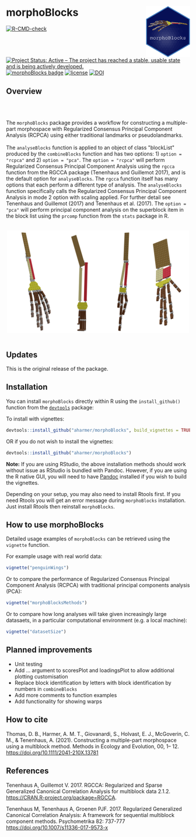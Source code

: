 
# morphoBlocks <img src='man/figures/logo.png' align="right" height="139" />

<!-- badges: start -->

[![R-CMD-check](https://github.com/aharmer/morphoBlocks/workflows/R-CMD-check/badge.svg)](https://github.com/aharmer/morphoBlocks/actions)
[![Project Status: Active – The project has reached a stable, usable state and is being actively developed.](https://www.repostatus.org/badges/latest/active.svg)](https://www.repostatus.org/#active)
[![morphoBlocks badge](https://img.shields.io/badge/morphoBlocks-ready%20to%20use-brightgreen)](https://github.com/aharmer/morphoBlocks)
[![license](https://img.shields.io/badge/license-GPL--3-blue.svg)](https://www.gnu.org/licenses/gpl-3.0.en.html)
[![DOI](https://zenodo.org/badge/395193301.svg)](https://zenodo.org/badge/latestdoi/395193301)
<!-- badges: end -->

Overview 
--------

<br /> 
<br /> 

The `morphoBlocks` package provides a workflow for constructing a multiple-part morphospace with Regularized Consensus Principal Component Analysis (RCPCA) using either traditional landmarks or pseudolandmarks.  
<br /> 
The `analyseBlocks` function is applied to an object of class "blockList" produced by the `combineBlocks` function and has two options: 1) `option = "rcpca"` and 2) `option = "pca"`. The `option = "rcpca"` will perform Regularized Consensus Principal Component Analysis using the `rgcca` function from the RGCCA package (Tenenhaus and Guillemot 2017), and is the default option for `analyseBlocks`. The `rgcca` function itself has many options that each perform a different type of analysis. The `analyseBlocks` function specifically calls the Regularized Consensus Principal Component Analysis in mode 2 option with scaling applied. For further detail see Tenenhaus and Guillemot (2017) and Tenenhaus et al. (2017). The `option = "pca"` will perform principal component analysis on the superblock item in the block list using the `prcomp` function from the `stats` package in R.

<br />  

<img src='man/figures/morphoBlocks_blockbones.png' width="500" style="display: block; margin: auto;" />

<br />  


Updates
-------

This is the original release of the package.


Installation
------------

You can install `morphoBlocks` directly within R using the `install_github()` function from the [`devtools`](https://cran.r-project.org/web/packages/devtools/index.html) package:

To install with vignettes:
``` r
devtools::install_github("aharmer/morphoBlocks", build_vignettes = TRUE, dependencies = TRUE)
```

OR if you do not wish to install the vignettes:
``` r
devtools::install_github("aharmer/morphoBlocks")
```

**Note:** If you are using RStudio, the above installation methods should work without issue as RStudio is bundled with Pandoc. However, if you are using the R native GUI, you will need to have [Pandoc](https://pandoc.org/) installed if you wish to build the vignettes.

Depending on your setup, you may also need to install Rtools first. If you need Rtools you will get an error message during `morphoBlocks` installation. Just install Rtools then reinstall `morphoBlocks`.


How to use morphoBlocks
---------------------

Detailed usage examples of `morphoBlocks` can be retrieved using the `vignette` function.

For example usage with real world data:

``` r
vignette("penguinWings")
```

Or to compare the performance of Regularized Consensus Principal Component Analysis (RCPCA) with traditional principal components analysis (PCA):

``` r
vignette("morphoBlocksMethods")
```

Or to compare how long analyses will take given increasingly large datasaets, in a particular computational environment (e.g. a local machine):

```r
vignette("datasetSize")
```


Planned improvements
---------------------

* Unit testing
* Add ... argument to scoresPlot and loadingsPlot to allow additional plotting customisation
*	Replace block identification by letters with block identification by numbers in `combineBlocks`
*	Add more comments to function examples
*	Add functionality for showing warps


How to cite
---------------------
Thomas, D. B., Harmer, A. M. T., Giovanardi, S., Holvast, E. J., McGoverin, C. M., & Tenenhaus, A. (2021). Constructing a multiple-part morphospace using a multiblock method. Methods in Ecology and Evolution, 00, 1– 12. https://doi.org/10.1111/2041-210X.13781

References
----------

Tenenhaus A, Guillemot V. 2017. RGCCA: Regularized and Sparse Generalized Canonical Correlation Analysis for multiblock data 2.1.2. https://CRAN.R-project.org/package=RGCCA. 

Tenenhaus M, Tenenhaus A, Groenen PJF. 2017. Regularized Generalized Canonical Correlation Analysis: A framework for sequential multiblock component methods. Psychometrika 82: 737-777 https://doi.org/10.1007/s11336-017-9573-x

<br /> 
<br /> 
<br /> 

